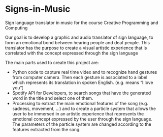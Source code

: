 # Signs-in-Music
Sign language translator in music for the course Creative Programming and Computing

Our goal is to develop a graphic and audio translator of sign language, to form an emotional bond between hearing people and deaf people. This translator has the purpose to create a visual artistic experience that is correlated with the concept expressed through the sign language

The main parts used to create this project are:
- Python code to capture real time video and to recognize hand gestures from computer camera. Then each gesture is associated to a label which represents its translation in spoken English. (e.g. means “I love you”)
- Spotify API for Developers, to search songs that have the generated word in the title and select one of them.
- Processing to extract the main emotional features of the song (e.g. sadness, movement, …) and to create a particle system that allows the user to be immersed in an artistic experience that represents the emotional concept expressed by the user through the sign language. The parameters of the particle system are changed according to the features extracted from the song.
